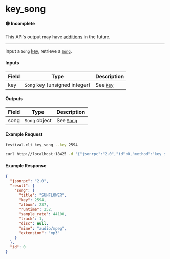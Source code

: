 # key_song

#### 🟡 Incomplete
This API's output may have [additions](../../api-stability/marker.md) in the future.

---

Input a `Song` [key](../../common-objects/key.md), retrieve a [`Song`](../../common-objects/song.md).

#### Inputs

| Field | Type                                           | Description |
|-------|------------------------------------------------|-------------|
| key   | `Song` key (unsigned integer)                  | See [`Key`](../key.md)

#### Outputs

| Field | Type          | Description |
|-------|---------------|-------------|
| song  | `Song` object | See [`Song`](../../common-objects/song.md)

#### Example Request
```bash
festival-cli key_song --key 2594
```
```bash
curl http://localhost:18425 -d '{"jsonrpc":"2.0","id":0,"method":"key_song","params":{"key":2594}}'
```

#### Example Response
```json
{
  "jsonrpc": "2.0",
  "result": {
    "song": {
      "title": "SUNFLOWER",
      "key": 2594,
      "album": 237,
      "runtime": 252,
      "sample_rate": 44100,
      "track": 1,
      "disc": null,
      "mime": "audio/mpeg",
      "extension": "mp3"
    }
  },
  "id": 0
}
```
